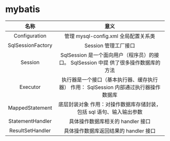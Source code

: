 # mybatis

|       名称        |                             意义                             |
| :---------------: | :----------------------------------------------------------: |
|   Configuration   |             管理 mysql-config.xml 全局配置关系类             |
| SqlSessionFactory |                     Session 管理工厂接口                     |
|      Session      | SqlSession 是一个面向用户（程序员）的接口。 SqlSession 中提 供了很多操作数据库的方法 |
|     Executor      | 执行器是一个接口（基本执行器、缓存执行器） 作用： SqlSession 内部通过执行器操作数据库 |
|  MappedStatement  | 底层封装对象 作用：对操作数据库存储封装，包括 sql 语句、输入输出参数 |
| StatementHandler  |              具体操作数据库相关的 handler 接口               |
| ResultSetHandler  |            具体操作数据库返回结果的 handler 接口             |

